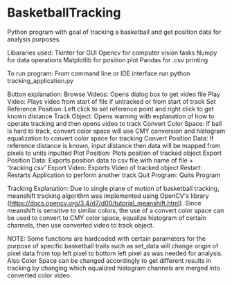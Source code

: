 # BasketballTracking

Python program with goal of tracking a basketball and get position data for analysis purposes. 

Libararies used:
  Tkinter for GUI
  Opencv for computer vision tasks 
  Numpy for data operations
  Matplotlib for position plot 
  Pandas for .csv printing 

To run program:
From command line or IDE interface run 
  python tracking_application.py
  
Button explanation:
  Browse Videos: Opens dialog box to get video file 
  Play Video: Plays video from start of file if untracked or from start of track 
  Set Reference Position: Left click to set reference point and right click to get known distance
  Track Object: Opens warning with explanation of how to operate tracking and then opens video to track 
  Convert Color Space: If ball is hard to track, convert color space will use CMY conversion and histogram equalization to convert
    color space for tracking 
  Convert Position Data: If reference distance is known, input distance then data will be mapped from pixels to units inputted
  Plot Position: Plots position of tracked object
  Export Position Data: Exports position data to csv file with name of file + 'tracking.csv'
  Export Video: Exports Video of tracked object
  Restart: Restarts Application to perform another track 
  Quit Program: Quits Program 
  
Tracking Explanation: 
  Due to single plane of motion of basketball tracking, meanshift tracking algorithm was implemented using OpenCV's library   
  (https://docs.opencv.org/3.4/d7/d00/tutorial_meanshift.html). Since meanshift is sensitive to similar colors, the use of a convert
  color space can be used to convert to CMY color space, equalize histogram of certain channels, then use converted video to track
  object. 
  
NOTE: Some functions are hardcoded with certain parameters for the purpose of specific basketball trails such as set_data will change origin of pixel data from top left pixel to bottom left pixel as was needed for analysis. Also Color Space can be changed accordingly to get different results in tracking by changing which equalized histogram channels are merged into converted color video. 
